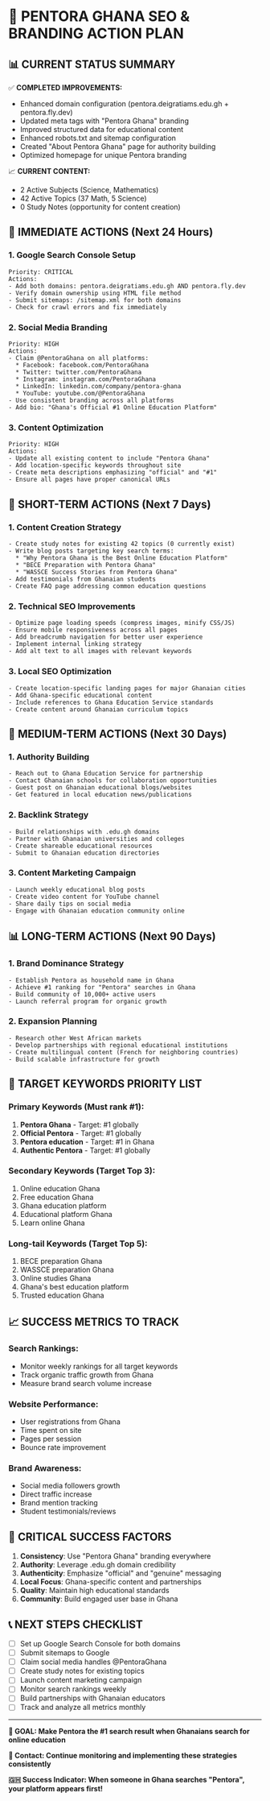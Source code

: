 # 🚀 PENTORA GHANA SEO & BRANDING ACTION PLAN

## 📊 CURRENT STATUS SUMMARY

✅ **COMPLETED IMPROVEMENTS:**
- Enhanced domain configuration (pentora.deigratiams.edu.gh + pentora.fly.dev)
- Updated meta tags with "Pentora Ghana" branding
- Improved structured data for educational content
- Enhanced robots.txt and sitemap configuration
- Created "About Pentora Ghana" page for authority building
- Optimized homepage for unique Pentora branding

📈 **CURRENT CONTENT:**
- 2 Active Subjects (Science, Mathematics)
- 42 Active Topics (37 Math, 5 Science)
- 0 Study Notes (opportunity for content creation)

## 🎯 IMMEDIATE ACTIONS (Next 24 Hours)

### 1. Google Search Console Setup
```
Priority: CRITICAL
Actions:
- Add both domains: pentora.deigratiams.edu.gh AND pentora.fly.dev
- Verify domain ownership using HTML file method
- Submit sitemaps: /sitemap.xml for both domains
- Check for crawl errors and fix immediately
```

### 2. Social Media Branding
```
Priority: HIGH
Actions:
- Claim @PentoraGhana on all platforms:
  * Facebook: facebook.com/PentoraGhana
  * Twitter: twitter.com/PentoraGhana
  * Instagram: instagram.com/PentoraGhana
  * LinkedIn: linkedin.com/company/pentora-ghana
  * YouTube: youtube.com/@PentoraGhana
- Use consistent branding across all platforms
- Add bio: "Ghana's Official #1 Online Education Platform"
```

### 3. Content Optimization
```
Priority: HIGH
Actions:
- Update all existing content to include "Pentora Ghana"
- Add location-specific keywords throughout site
- Create meta descriptions emphasizing "official" and "#1"
- Ensure all pages have proper canonical URLs
```

## 📅 SHORT-TERM ACTIONS (Next 7 Days)

### 1. Content Creation Strategy
```
- Create study notes for existing 42 topics (0 currently exist)
- Write blog posts targeting key search terms:
  * "Why Pentora Ghana is the Best Online Education Platform"
  * "BECE Preparation with Pentora Ghana"
  * "WASSCE Success Stories from Pentora Ghana"
- Add testimonials from Ghanaian students
- Create FAQ page addressing common education questions
```

### 2. Technical SEO Improvements
```
- Optimize page loading speeds (compress images, minify CSS/JS)
- Ensure mobile responsiveness across all pages
- Add breadcrumb navigation for better user experience
- Implement internal linking strategy
- Add alt text to all images with relevant keywords
```

### 3. Local SEO Optimization
```
- Create location-specific landing pages for major Ghanaian cities
- Add Ghana-specific educational content
- Include references to Ghana Education Service standards
- Create content around Ghanaian curriculum topics
```

## 🎯 MEDIUM-TERM ACTIONS (Next 30 Days)

### 1. Authority Building
```
- Reach out to Ghana Education Service for partnership
- Contact Ghanaian schools for collaboration opportunities
- Guest post on Ghanaian educational blogs/websites
- Get featured in local education news/publications
```

### 2. Backlink Strategy
```
- Build relationships with .edu.gh domains
- Partner with Ghanaian universities and colleges
- Create shareable educational resources
- Submit to Ghanaian education directories
```

### 3. Content Marketing Campaign
```
- Launch weekly educational blog posts
- Create video content for YouTube channel
- Share daily tips on social media
- Engage with Ghanaian education community online
```

## 📊 LONG-TERM ACTIONS (Next 90 Days)

### 1. Brand Dominance Strategy
```
- Establish Pentora as household name in Ghana
- Achieve #1 ranking for "Pentora" searches in Ghana
- Build community of 10,000+ active users
- Launch referral program for organic growth
```

### 2. Expansion Planning
```
- Research other West African markets
- Develop partnerships with regional educational institutions
- Create multilingual content (French for neighboring countries)
- Build scalable infrastructure for growth
```

## 🎯 TARGET KEYWORDS PRIORITY LIST

### Primary Keywords (Must rank #1):
1. **Pentora Ghana** - Target: #1 globally
2. **Official Pentora** - Target: #1 globally  
3. **Pentora education** - Target: #1 in Ghana
4. **Authentic Pentora** - Target: #1 globally

### Secondary Keywords (Target Top 3):
1. Online education Ghana
2. Free education Ghana
3. Ghana education platform
4. Educational platform Ghana
5. Learn online Ghana

### Long-tail Keywords (Target Top 5):
1. BECE preparation Ghana
2. WASSCE preparation Ghana
3. Online studies Ghana
4. Ghana's best education platform
5. Trusted education Ghana

## 📈 SUCCESS METRICS TO TRACK

### Search Rankings:
- Monitor weekly rankings for all target keywords
- Track organic traffic growth from Ghana
- Measure brand search volume increase

### Website Performance:
- User registrations from Ghana
- Time spent on site
- Pages per session
- Bounce rate improvement

### Brand Awareness:
- Social media followers growth
- Direct traffic increase
- Brand mention tracking
- Student testimonials/reviews

## 🚨 CRITICAL SUCCESS FACTORS

1. **Consistency**: Use "Pentora Ghana" branding everywhere
2. **Authority**: Leverage .edu.gh domain credibility
3. **Authenticity**: Emphasize "official" and "genuine" messaging
4. **Local Focus**: Ghana-specific content and partnerships
5. **Quality**: Maintain high educational standards
6. **Community**: Build engaged user base in Ghana

## 📞 NEXT STEPS CHECKLIST

- [ ] Set up Google Search Console for both domains
- [ ] Submit sitemaps to Google
- [ ] Claim social media handles @PentoraGhana
- [ ] Create study notes for existing topics
- [ ] Launch content marketing campaign
- [ ] Monitor search rankings weekly
- [ ] Build partnerships with Ghanaian educators
- [ ] Track and analyze all metrics monthly

---

**🎯 GOAL: Make Pentora the #1 search result when Ghanaians search for online education**

**📧 Contact: Continue monitoring and implementing these strategies consistently**

**🇬🇭 Success Indicator: When someone in Ghana searches "Pentora", your platform appears first!**
